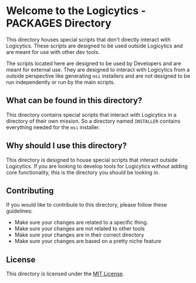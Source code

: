 # Welcome to the Logicytics - PACKAGES Directory

This directory houses special scripts that don't directly interact with Logicytics.
These scripts are designed to be used outside Logicytics and are meant for use with other dev tools. 

The scripts located here are designed to be used by Developers and are meant for external use. 
They are designed to interact with Logicytics from a outside perspective like generating `msi` installers 
and are not designed to be run independently or run by the main scripts. 

## What can be found in this directory?

This directory contains special scripts that interact with Logicytics in a directory of their own mission.
So a directory named `INSTALLER` contains everything needed for the `msi` installer.

## Why should I use this directory?

This directory is designed to house special scripts that interact outside Logicytics.
If you are looking to develop tools for Logicytics without adding core functionality,
this is the directory you should be looking in.

## Contributing

If you would like to contribute to this directory, please follow these guidelines:

- Make sure your changes are related to a specific thing.
- Make sure your changes are not related to other tools
- Make sure your changes are in their correct directory
- Make sure your changes are based on a pretty niche feature

## License

This directory is licensed under the [MIT License](../LICENSE).
